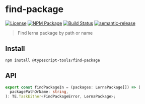 # find-package

[![License][]](https://opensource.org/licenses/ISC)
[![NPM Package][]](https://npmjs.org/package/@typescript-tools/find-package)
[![Build Status]](https://github.com/typescript-tools/typescript-tools/actions/workflows/ci.yml)
[![semantic-release]](https://github.com/semantic-release/semantic-release)

[license]: https://img.shields.io/badge/License-ISC-blue.svg
[npm package]: https://img.shields.io/npm/v/@typescript-tools/find-package.svg
[build status]: https://github.com/typescript-tools/typescript-tools/actions/workflows/ci.yml/badge.svg
[semantic-release]: https://img.shields.io/badge/%20%20%F0%9F%93%A6%F0%9F%9A%80-semantic--release-e10079.svg

> Find lerna package by path or name

## Install

```shell
npm install @typescript-tools/find-package
```

## API

```typescript
export const findPackageIn = (packages: LernaPackage[]) => (
  packagePathOrName: string,
): TE.TaskEither<FindPackageError, LernaPackage>;
```
